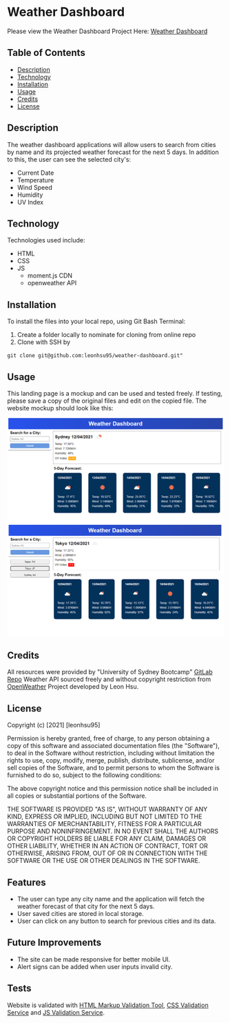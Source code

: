# Weather Dashboard

Please view the Weather Dashboard Project Here: [Weather Dashboard](https://leonhsu95.github.io/weather-dashboard/)

## Table of Contents

- [Description](#description)
- [Technology](#technology)
- [Installation](#installation)
- [Usage](#usage)
- [Credits](#credits)
- [License](#license)

## Description

The weather dashboard applications will allow users to search from cities by name and its projected weather forecast for the next 5 days.
In addition to this, the user can see the selected city's:

 * Current Date
 * Temperature
 * Wind Speed
 * Humidity
 * UV Index

## Technology

Technologies used include:

* HTML
* CSS
* JS
  * moment.js CDN
  * openweather API

## Installation

To install the files into your local repo, using Git Bash Terminal:

1) Create a folder locally to nominate for cloning from online repo
2) Clone with SSH by

```GitBash Commands
git clone git@github.com:leonhsu95/weather-dashboard.git"
 ```

## Usage

This landing page is a mockup and can be used and tested freely. If testing, please save a copy of the original files and edit on the copied file.
The website mockup should look like this:

 ![Weather Dashboard Default](assets/screenshots/screenshot.png)
 ![Weather Dashboard Demonstration](assets/screenshots/screenshot2.png)

## Credits

All resources were provided by "University of Sydney Bootcamp" [GitLab Repo](https://sydney.bootcampcontent.com/university-of-sydney/usyd-syd-fsf-pt-02-2021-u-c)
Weather API sourced freely and without copyright restriction from [OpenWeather](https://openweathermap.org/appid)
Project developed by Leon Hsu. 

## License

Copyright (c) [2021] [leonhsu95]

Permission is hereby granted, free of charge, to any person obtaining a copy
of this software and associated documentation files (the "Software"), to deal
in the Software without restriction, including without limitation the rights
to use, copy, modify, merge, publish, distribute, sublicense, and/or sell
copies of the Software, and to permit persons to whom the Software is
furnished to do so, subject to the following conditions:

The above copyright notice and this permission notice shall be included in all
copies or substantial portions of the Software.

THE SOFTWARE IS PROVIDED "AS IS", WITHOUT WARRANTY OF ANY KIND, EXPRESS OR
IMPLIED, INCLUDING BUT NOT LIMITED TO THE WARRANTIES OF MERCHANTABILITY,
FITNESS FOR A PARTICULAR PURPOSE AND NONINFRINGEMENT. IN NO EVENT SHALL THE
AUTHORS OR COPYRIGHT HOLDERS BE LIABLE FOR ANY CLAIM, DAMAGES OR OTHER
LIABILITY, WHETHER IN AN ACTION OF CONTRACT, TORT OR OTHERWISE, ARISING FROM,
OUT OF OR IN CONNECTION WITH THE SOFTWARE OR THE USE OR OTHER DEALINGS IN THE
SOFTWARE.

## Features

- The user can type any city name and the application will fetch the weather forecast of that city for the next 5 days.
- User saved cities are stored in local storage.
- User can click on any button to search for previous cities and its data.

## Future Improvements
- The site can be made responsive for better mobile UI.
- Alert signs can be added when user inputs invalid city.

## Tests

Website is validated with [HTML Markup Validation Tool](https://validator.w3.org/), [CSS Validation Service](https://jigsaw.w3.org/css-validator/) and [JS Validation Service](https://jshint.com/).
